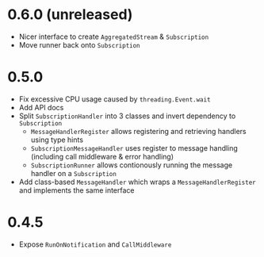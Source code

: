 # 0.6.0 (unreleased)

* Nicer interface to create `AggregatedStream` & `Subscription`
* Move runner back onto `Subscription`

# 0.5.0

* Fix excessive CPU usage caused by `threading.Event.wait`
* Add API docs
* Split `SubscriptionHandler` into 3 classes and invert dependency to `Subscription`
    * `MessageHandlerRegister` allows registering and retrieving handlers using type hints
    * `SubscriptionMessageHandler` uses register to message handling (including call middleware & error handling)
    * `SubscriptionRunner` allows contionously running the message handler on a `Subscription`
* Add class-based `MessageHandler` which wraps a `MessageHandlerRegister` and
  implements the same interface


# 0.4.5

* Expose `RunOnNotification` and `CallMiddleware`
